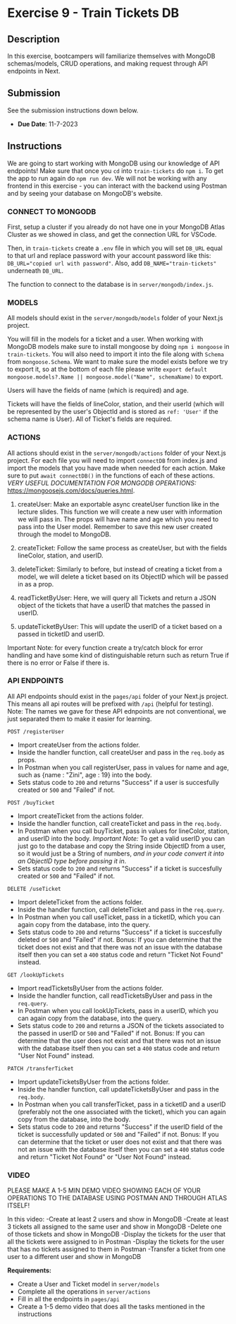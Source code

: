 # Exercise 9 - Train Tickets DB

## Description
In this exercise, bootcampers will familiarize themselves with MongoDB schemas/models, CRUD operations, and making request through API endpoints in Next.

## Submission
See the submission instructions down below.
- **Due Date**: 11-7-2023

## Instructions

We are going to start working with MongoDB using our knowledge of API endpoints! Make sure that once you `cd` into  `train-tickets` do `npm i`. To get the app to run again do `npm run dev`. We will not be working with any frontend in this exercise - you can interact with the backend using Postman and by seeing your database on MongoDB's website.

### CONNECT TO MONGODB
First, setup a cluster if you already do not have one in your MongoDB Atlas Cluster as we showed in class, and get the connection URL for VSCode.

Then, in `train-tickets` create a `.env` file in which you will set `DB_URL` equal to that url and replace password with your account password like this: `DB_URL="copied url with password"`. Also, add `DB_NAME="train-tickets"` underneath `DB_URL`.

The function to connect to the database is in `server/mongodb/index.js`.

### MODELS
All models should exist in the `server/mongodb/models` folder of your Next.js project. 

You will fill in the models for a ticket and a user. When working with MongoDB models make sure to install mongoose by doing `npm i mongoose` in `train-tickets`. You will also need to import it into the file along with `Schema` from `mongoose.Schema`. We want to make sure the model exists before we try to export it, so at the bottom of each file please write `export default mongoose.models?.Name || mongoose.model("Name", schemaName)` to export.

Users will have the fields of name (which is required) and age.

Tickets will have the fields of lineColor, station, and their userId (which will be represented by the user's ObjectId and is stored as `ref: 'User'` if the schema name is User). All of Ticket's fields are required.

### ACTIONS
All actions should exist in the `server/mongodb/actions` folder of your Next.js project. For each file you will need to import `connectDB` from index.js and import the models that you have made when needed for each action. Make sure to put `await connectDB()` in the functions of each of these actions. *VERY USEFUL DOCUMENTATION FOR MONGODB OPERATIONS:* https://mongoosejs.com/docs/queries.html.

1. createUser: Make an exportable async createUser function like in the lecture slides. This function we will create a new user with information we will pass in. The props will have name and age which you need to pass into the User model. Remember to save this new user created through the model to MongoDB.

2. createTicket: Follow the same process as createUser, but with the fields lineColor, station, and userID.

3. deleteTicket: Similarly to before, but instead of creating a ticket from a model, we will delete a ticket based on its ObjectID which will be passed in as a prop.

4. readTicketByUser: Here, we will query all Tickets and return a JSON object of the tickets that have a userID that matches the passed in userID.

5. updateTicketByUser: This will update the userID of a ticket based on a passed in ticketID and userID.

Important Note: for every function create a try/catch block for error handling and have some kind of distinguishable return such as return True if there is no error or False if there is.

### API ENDPOINTS

All API endpoints should exist in the `pages/api` folder of your Next.js project. This means all api routes will be prefixed with `/api` (helpful for testing). Note: The names we gave for these API ednpoints are not conventional, we just separated them to make it easier for learning.

```http
POST /registerUser
```
- Import createUser from the actions folder.
- Inside the handler function, call createUser and pass in the `req.body` as props.
- In Postman when you call registerUser, pass in values for name and age, such as {name : "Zini", age : 19} into the body.
- Sets status code to `200` and returns "Success" if a user is succesfully created or `500` and "Failed" if not.

```http
POST /buyTicket
```
- Import createTicket from the actions folder.
- Inside the handler function, call createTicket and pass in the `req.body`.
- In Postman when you call buyTicket, pass in values for lineColor, station, and userID into the body. *Important Note:* To get a valid userID you can just go to the database and copy the String inside ObjectID from a user, so it would just be a String of numbers, *and in your code convert it into an ObjectID type before passing it in*.
- Sets status code to `200` and returns "Success" if a ticket is succesfully created or `500` and "Failed" if not.

```http
DELETE /useTicket
```
- Import deleteTicket from the actions folder.
- Inside the handler function, call deleteTicket and pass in the `req.query`.
- In Postman when you call useTicket, pass in a ticketID, which you can again copy from the database, into the query.
- Sets status code to `200` and returns "Success" if a ticket is succesfully deleted or `500` and "Failed" if not. Bonus: If you can determine that the ticket does not exist and that there was not an issue with the database itself then you can set a `400` status code and return "Ticket Not Found" instead.

```http
GET /lookUpTickets
```
- Import readTicketsByUser from the actions folder.
- Inside the handler function, call readTicketsByUser and pass in the `req.query`.
- In Postman when you call lookUpTickets, pass in a userID, which you can again copy from the database, into the query.
- Sets status code to `200` and returns a JSON of the tickets associated to the passed in userID or `500` and "Failed" if not. Bonus: If you can determine that the user does not exist and that there was not an issue with the database itself then you can set a `400` status code and return "User Not Found" instead.


```http
PATCH /transferTicket
```
- Import updateTicketsByUser from the actions folder.
- Inside the handler function, call updateTicketsByUser and pass in the `req.body`.
- In Postman when you call transferTicket, pass in a ticketID and a userID (preferably not the one associated with the ticket), which you can again copy from the database, into the body.
- Sets status code to `200` and returns "Success" if the userID field of the ticket is successfully updated or `500` and "Failed" if not. Bonus: If you can determine that the ticket or user does not exist and that there was not an issue with the database itself then you can set a `400` status code and return "Ticket Not Found" or "User Not Found" instead.

### VIDEO
PLEASE MAKE A 1-5 MIN DEMO VIDEO SHOWING EACH OF YOUR OPERATIONS TO THE DATABASE USING POSTMAN AND THROUGH ATLAS ITSELF!

In this video:
-Create at least 2 users and show in MongoDB
-Create at least 3 tickets all assigned to the same user and show in MongoDB
-Delete one of those tickets and show in MongoDB
-Display the tickets for the user that all the tickets were assigned to in Postman
-Display the tickets for the user that has no tickets assigned to them in Postman
-Transfer a ticket from one user to a different user and show in MongoDB

**Requirements:**
- Create a User and Ticket model in `server/models`
- Complete all the operations in `server/actions`
- Fill in all the endpoints in `pages/api`
- Create a 1-5 demo video that does all the tasks mentioned in the instructions
